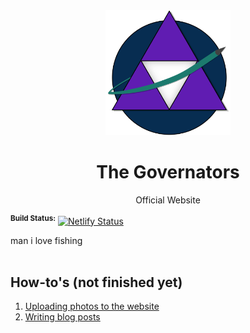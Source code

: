 <div align="center">
  <img width="200" src="https://github.com/Governators3361/website/blob/main/src/assets/images/logo.png">
  <h1>The Governators</h1>
  <p>Official Website</p>
</div>

<b><sup>Build Status:</sup></b>
[![Netlify Status](https://api.netlify.com/api/v1/badges/dad463e0-d0df-47e9-9038-e83bdfd15eea/deploy-status)](https://app.netlify.com/sites/quique/deploys)

man i love fishing
<br><br>

## How-to's (not finished yet)
1. [Uploading photos to the website](#)
2. [Writing blog posts](#)
